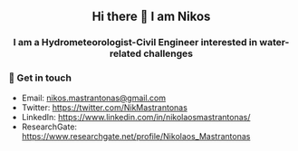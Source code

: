 <div align="center">
  
## Hi there 👋 I am Nikos
### I am a Hydrometeorologist-Civil Engineer interested in water-related challenges<br/> 
</div>

### 💬 Get in touch
- Email: nikos.mastrantonas@gmail.com
- Twitter: https://twitter.com/NikMastrantonas
- LinkedIn: https://www.linkedin.com/in/nikolaosmastrantonas/
- ResearchGate: https://www.researchgate.net/profile/Nikolaos_Mastrantonas

<!--
**NikosMastrantonas/NikosMastrantonas** is a ✨ _special_ ✨ repository because its `README.md` (this file) appears on your GitHub profile.

Here are some ideas to get you started:

- 🔭 I’m currently working on **subseasonal predictability of extreme weather over the Mediterranean**
- 🌱 I’m currently learning ...
- 👯 I’m looking to collaborate on ...
- 🤔 I’m looking for help with ...
- 💬 Ask me about ...
- 📫 How to reach me:
- 😄 Pronouns: ...
- ⚡ Fun fact: ...
-->
